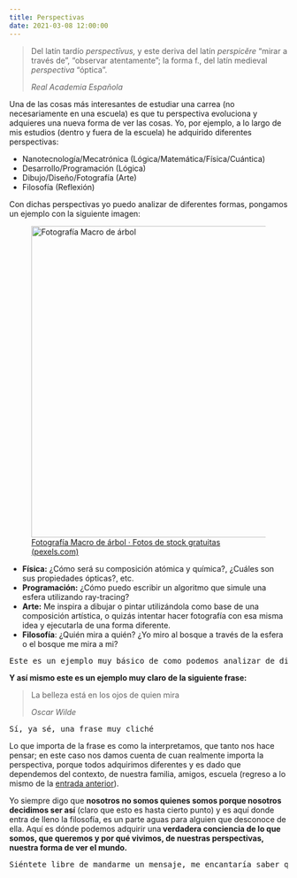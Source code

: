 ```yaml
---
title: Perspectivas
date: 2021-03-08 12:00:00
---
```

<blockquote>
   <p>Del latín tardío <em>perspectīvus,</em> y este deriva del latín <em>perspicĕre</em> “mirar a través de”, “observar atentamente”; la forma f., del latín medieval <em>perspectiva</em> “óptica”.</p>
   <cite>Real Academia Española</cite>
</blockquote>

<p>Una de las cosas más interesantes de estudiar una carrea (no necesariamente en una escuela) es que tu perspectiva evoluciona y adquieres una nueva forma de ver las cosas. Yo, por ejemplo, a lo largo de mis estudios (dentro y fuera de la escuela) he adquirido diferentes perspectivas: </p>

<ul><li>Nanotecnología/Mecatrónica (Lógica/Matemática/Física/Cuántica)</li><li>Desarrollo/Programación (Lógica)</li><li>Dibujo/Diseño/Fotografía (Arte)</li><li>Filosofía (Reflexión)</li></ul>

<p>Con dichas perspectivas yo puedo analizar de diferentes formas, pongamos un ejemplo con la siguiente imagen:</p>

<figure>
   <img src="https://images.pexels.com/photos/235615/pexels-photo-235615.jpeg?auto=compress&amp;cs=tinysrgb&amp;h=750&amp;w=1260" alt="Fotografía Macro de árbol" width="844" height="563">
   <figcaption><a href="https://www.pexels.com/es-es/foto/fotografia-macro-de-arbol-235615/">Fotografía Macro de árbol · Fotos de stock gratuitas (pexels.com)</a></figcaption>
</figure>

<ul>
   <li><strong>Física:</strong> ¿Cómo será su composición atómica y química?, ¿Cuáles son sus propiedades ópticas?, etc.</li>
   <li><strong>Programación:</strong> ¿Cómo puedo escribir un algoritmo que simule una esfera utilizando ray-tracing?</li>
   <li><strong>Arte:</strong> Me inspira a dibujar o pintar utilizándola como base de una composición artística, o quizás intentar hacer fotografía con esa misma idea y ejecutarla de una forma diferente.</li>
   <li><strong>Filosofía</strong>: ¿Quién mira a quién? ¿Yo miro al bosque a través de la esfera o el bosque me mira a mi?</li>
</ul>

<pre>Este es un ejemplo muy básico de como podemos analizar de diferentes formas, en este caso, la misma imagen</pre>

<p><strong>Y así mismo este es un ejemplo muy claro de la siguiente frase:</strong></p>

<blockquote>
   <p>La belleza está en los ojos de quien mira</p>
   <cite>Oscar Wilde</cite>
</blockquote>

<pre>Sí, ya sé, una frase muy cliché</pre>

<p>Lo que importa de la frase es como la interpretamos, que tanto nos hace pensar; en este caso nos damos cuenta de cuan realmente importa la perspectiva, porque todos adquirimos diferentes y es dado que dependemos del contexto, de nuestra familia, amigos, escuela (regreso a lo mismo de la <a rel="noreferrer noopener" href="https://derianandre.com/2021/cogito-ergo-sum/" data-type="post" data-id="974" target="_blank">entrada anterior</a>).</p>

<p>Yo siempre digo que <strong>nosotros no somos quienes somos porque nosotros decidimos ser así</strong> (claro que esto es hasta cierto punto) y es aquí donde entra de lleno la filosofía, es un parte aguas para alguien que desconoce de ella. Aquí es dónde podemos adquirir una<strong> verdadera conciencia de lo que somos, que queremos y por qué vivimos, de nuestras perspectivas, nuestra forma de ver el mundo.</strong></p>

<pre>Siéntete libre de mandarme un mensaje, me encantaría saber que es lo que piensas y ojalá esta entrada haya evolucionado tu perspectiva.</pre>